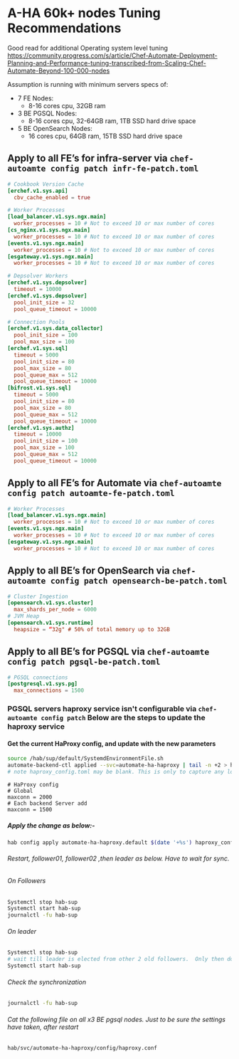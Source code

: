 # A-HA  60k+ nodes Tuning Recommendations

Good read for additional Operating system level tuning <https://community.progress.com/s/article/Chef-Automate-Deployment-Planning-and-Performance-tuning-transcribed-from-Scaling-Chef-Automate-Beyond-100-000-nodes>

Assumption is running with minimum servers specs of:

- 7 FE Nodes:
  - 8-16 cores cpu, 32GB ram
- 3 BE PGSQL Nodes:
  - 8-16 cores cpu, 32-64GB ram, 1TB SSD hard drive space
- 5 BE OpenSearch Nodes:
  - 16 cores cpu, 64GB ram, 15TB SSD hard drive space

## Apply to all FE’s for infra-server via `chef-autoamte config patch infr-fe-patch.toml`

```toml
# Cookbook Version Cache
[erchef.v1.sys.api]
  cbv_cache_enabled = true

# Worker Processes
[load_balancer.v1.sys.ngx.main]
  worker_processes = 10 # Not to exceed 10 or max number of cores
[cs_nginx.v1.sys.ngx.main]
  worker_processes = 10 # Not to exceed 10 or max number of cores
[events.v1.sys.ngx.main]
  worker_processes = 10 # Not to exceed 10 or max number of cores
[esgateway.v1.sys.ngx.main]
  worker_processes = 10 # Not to exceed 10 or max number of cores

# Depsolver Workers
[erchef.v1.sys.depsolver]
  timeout = 10000
[erchef.v1.sys.depsolver]
  pool_init_size = 32
  pool_queue_timeout = 10000

# Connection Pools
[erchef.v1.sys.data_collector]
  pool_init_size = 100
  pool_max_size = 100
[erchef.v1.sys.sql]
  timeout = 5000
  pool_init_size = 80
  pool_max_size = 80
  pool_queue_max = 512
  pool_queue_timeout = 10000
[bifrost.v1.sys.sql]
  timeout = 5000
  pool_init_size = 80
  pool_max_size = 80
  pool_queue_max = 512
  pool_queue_timeout = 10000
[erchef.v1.sys.authz]
  timeout = 10000
  pool_init_size = 100
  pool_max_size = 100
  pool_queue_max = 512
  pool_queue_timeout = 10000
```

## Apply to all FE’s for Automate via `chef-autoamte config patch autoamte-fe-patch.toml`

```toml
# Worker Processes
[load_balancer.v1.sys.ngx.main]
  worker_processes = 10 # Not to exceed 10 or max number of cores
[events.v1.sys.ngx.main]
  worker_processes = 10 # Not to exceed 10 or max number of cores
[esgateway.v1.sys.ngx.main]
  worker_processes = 10 # Not to exceed 10 or max number of cores
```

## Apply to all BE’s for OpenSearch via `chef-autoamte config patch opensearch-be-patch.toml`

```toml
# Cluster Ingestion
[opensearch.v1.sys.cluster]
  max_shards_per_node = 6000
# JVM Heap
[opensearch.v1.sys.runtime]
  heapsize = “32g" # 50% of total memory up to 32GB
```

## Apply to all BE’s for PGSQL via `chef-autoamte config patch pgsql-be-patch.toml`

```toml
# PGSQL connections
[postgresql.v1.sys.pg]
  max_connections = 1500
```

### PGSQL servers haproxy service isn't configurable via `chef-autoamte config patch` Below are the steps to update the haproxy service

#### Get the current HaProxy config, and update with the new parameters

```bash
source /hab/sup/default/SystemdEnvironmentFile.sh
automate-backend-ctl applied --svc=automate-ha-haproxy | tail -n +2 > haproxy_config.toml
# note haproxy_config.toml may be blank. This is only to capture any local customisations that might have occurred
```

```haproxy.config
# HaProxy config
# Global
maxconn = 2000
# Each backend Server add
maxconn = 1500
```

##### Apply the change as below:-

```bash
hab config apply automate-ha-haproxy.default $(date '+%s') haproxy_config.toml
```

###### Restart, follower01, follower02 ,then leader as below.  Have to wait for sync.

###### On Followers

```bash
Systemctl stop hab-sup 
Systemctl start hab-sup 
journalctl -fu hab-sup
```

###### On leader

```bash
Systemctl stop hab-sup
# wait till leader is elected from other 2 old followers.  Only then do the start 
Systemctl start hab-sup
```

###### Check the synchronization

```bash
journalctl -fu hab-sup
```

###### Cat the following file on all x3 BE pgsql nodes.  Just to be sure the settings have taken, after restart

```bash
hab/svc/automate-ha-haproxy/config/haproxy.conf
```
